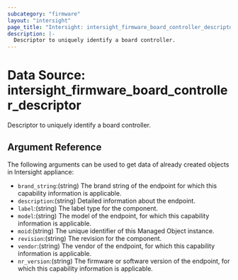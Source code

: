 ```yaml
---
subcategory: "firmware"
layout: "intersight"
page_title: "Intersight: intersight_firmware_board_controller_descriptor"
description: |-
  Descriptor to uniquely identify a board controller.
---
```


# Data Source: intersight_firmware_board_controller_descriptor
Descriptor to uniquely identify a board controller.
## Argument Reference
The following arguments can be used to get data of already created objects in Intersight appliance:
* `brand_string`:(string) The brand string of the endpoint for which this capability information is applicable. 
* `description`:(string) Detailed information about the endpoint. 
* `label`:(string) The label type for the component. 
* `model`:(string) The model of the endpoint, for which this capability information is applicable. 
* `moid`:(string) The unique identifier of this Managed Object instance. 
* `revision`:(string) The revision for the component. 
* `vendor`:(string) The vendor of the endpoint, for which this capability information is applicable. 
* `nr_version`:(string) The firmware or software version of the endpoint, for which this capability information is applicable. 
